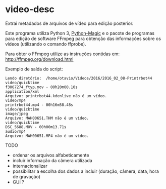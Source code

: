# video-desc
Extrai metadados de arquivos de vídeo para edição posterior.

Este programa utiliza Python 3, [Python-Magic](https://github.com/ahupp/python-magic) e o pacote de programas para edição de software FFmpeg para obtenção das informações sobre os vídeos (utilizando o comando ffprobe).

Para obter o FFmpeg utilize as instruções contidas em: http://ffmpeg.org/download.html

Exemplo de saída do script:

    Lendo diretório:  /home/otavio/Vídeos/2016/2016_02_08-Printrbot44
    video/quicktime
    f3067274_ftyp.mov - 00h20m00.10s
    application/xml
    Arquivo: printrbot44.kdenlive não é um vídeo.
    video/mp4
    printrbot44.mp4 - 00h16m58.48s
    video/quicktime
    image/jpeg
    Arquivo: MAH00651.THM não é um vídeo.
    video/quicktime
    DSC_5688.MOV - 00h00m13.71s
    audio/mp4
    Arquivo: MAH00651.MP4 não é um vídeo.

TODO
 - ordenar os arquivos alfabeticamente
 - incluir informação da câmera utilizada
 - internacionalizar
 - possibilitar a escolha dos dados a incluir (duração, câmera, data, hora de gravação)
 - GUI ?
